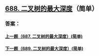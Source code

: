 ## [688. 二叉树的最大深度](https://leetcode-cn.com/problems/merge-two-sorted-lists/)（简单）





### 答案：



#### [上一题（687. 二叉树的最大深度）(简单)](https://github.com/sdwwld/leetCode/blob/master/src/main/java/com/wld/java/leetcode/leetCode0687.md)

#### [下一题（689. 二叉树的最大深度）(简单)](https://github.com/sdwwld/leetCode/blob/master/src/main/java/com/wld/java/leetcode/leetCode0689.md)